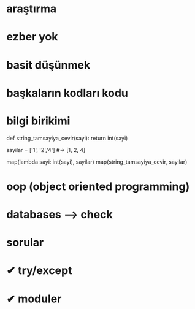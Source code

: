# araştırma 
# ezber yok
# basit düşünmek

# başkaların kodları kodu 

# bilgi birikimi

def string_tamsayiya_cevir(sayi):
    return int(sayi)

sayilar = ['1', '2','4'] #=> [1, 2, 4]

map(lambda sayi: int(sayi), sayilar)
map(string_tamsayiya_cevir, sayilar)


# oop (object oriented programming)
# databases                              --> check
# sorular
# ✔ try/except
# ✔ moduler                   